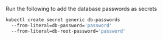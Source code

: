 Run the following to add the database passwords as secrets

```bash
kubectl create secret generic db-passwords
  --from-literal=db-password='password'
  --from-literal=db-root-password='password'
```
